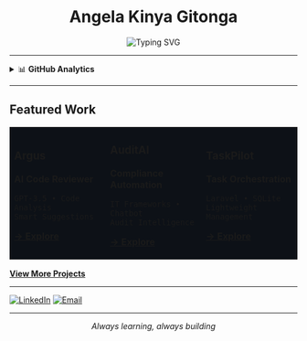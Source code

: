 <div align="center">

# Angela Kinya Gitonga

<img src="https://readme-typing-svg.herokuapp.com?font=Fira+Code&size=18&duration=3000&pause=1000&color=58A6FF&center=true&width=600&lines=Software+Engineer;Data+Analyst;Aspiring+Data+Scientist;ML%2FAI+Enthusiast;Building+innovative+solutions" alt="Typing SVG" />

</div>

---

<details>
<summary>📊 <b>GitHub Analytics</b></summary>

<div align="center">
  
![GitHub Stats](https://github-readme-stats.vercel.app/api?username=angie-kinya&show_icons=true&theme=dark&hide_border=true&bg_color=0d1117&title_color=58a6ff&icon_color=58a6ff&text_color=c9d1d9)

![Top Languages](https://github-readme-stats.vercel.app/api/top-langs/?username=angie-kinya&layout=compact&theme=dark&hide_border=true&bg_color=0d1117&title_color=58a6ff&text_color=c9d1d9)

![GitHub Streak](https://github-readme-streak-stats.herokuapp.com/?user=angie-kinya&theme=dark&hide_border=true&background=0d1117&stroke=58a6ff&ring=58a6ff&fire=58a6ff&currStreakLabel=58a6ff)

</div>

</details>

---

## Featured Work

<table>
<tr>
<td width="33%" bgcolor="#0d1117">

### Argus
**AI Code Reviewer**
```
GPT-3.5 • Code Analysis
Smart Suggestions
```
**[→ Explore](https://github.com/angie-kinya/Argus)**

</td>
<td width="33%" bgcolor="#0d1117">

### AuditAI  
**Compliance Automation**
```
IT Frameworks • Chatbot
Audit Intelligence
```
**[→ Explore](https://github.com/angie-kinya/AuditAI)**

</td>
<td width="33%" bgcolor="#0d1117">

### TaskPilot
**Task Orchestration**
```
Laravel • SQLite
Lightweight Management
```
**[→ Explore](https://github.com/angie-kinya/TaskPilot)**

</td>
</tr>
</table>

**[View More Projects](https://github.com/angie-kinya?tab=repositories)**

---

[![LinkedIn](https://img.shields.io/badge/LinkedIn-0077B5?style=for-the-badge&logo=linkedin&logoColor=white)](https://www.linkedin.com/in/angela-kinya)
[![Email](https://img.shields.io/badge/Email-D14836?style=for-the-badge&logo=gmail&logoColor=white)](mailto:angiekinya670@gmail.com)

---

<div align="center">
<i>Always learning, always building</i>
</div>